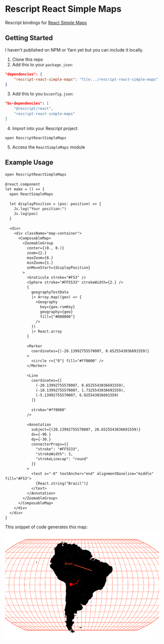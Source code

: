 # Rescript React Simple Maps
Rescript bindings for [React Simple Maps](https://github.com/zcreativelabs/react-simple-maps)

## Getting Started
I haven't published on NPM or Yarn yet but you can include it locally.

1. Clone this repo
2. Add this to your `package.json`:
```json
"dependencies": {
    "rescript-react-simple-maps": "file:../rescript-react-simple-maps"
}
```
3. Add this to you `bsconfig.json`:
```json
"bs-dependencies": [
    "@rescript/react",
    "rescript-react-simple-maps"
]
```
4. Import into your Rescript project
```rescript
open RescriptReactSimpleMaps
```

5. Access the `ReactSimpleMaps` module

## Example Usage

```rescript
open RescriptReactSimpleMaps

@react.component
let make = () => {
  open ReactSimpleMaps

  let displayPosition = (pos: position) => {
    Js.log("Your position:")
    Js.log(pos)
  }

  <div>
    <div className="map-container">
      <ComposableMap>
        <ZoomableGroup
          center={(0., 0.)}
          zoom={2.}
          maxZoom={8.}
          minZoom={1.}
          onMoveStart={displayPosition}
        >
          <Graticule stroke="#F53" />
          <Sphere stroke="#FF5533" strokeWidth={2.} />
          {
            geographyTestData
            |> Array.map((geo) => {
              <Geography
                key={geo.rsmKey}
                geography={geo}
                fill={"#000000"}
              />
            })
            |> React.array
          }

          <Marker
            coordinates={(-20.13992755570007, 0.6525543036691559)}
          >
            <circle r={"8"} fill="#ff0000" />
          </Marker>

          <Line
            coordinates={[
              (-20.13992755570007, 0.6525543036691559),
              (-10.13992755570007, 1.7325543036691559),
              (-5.13992755570007, 6.925543036691559)
            ]}

            stroke="#ff0000"
          />

          <Annotation
            subject={(20.13992755570007, 20.6525543036691559)}
            dx={-90.}
            dy={-30.}
            connectorProps={{
              "stroke": "#FF5533",
              "strokeWidth": 3,
              "strokeLinecap": "round"
            }}
          >
            <text x="-8" textAnchor="end" alignmentBaseline="middle" fill="#F53">
              {React.string("Brazil")}
            </text>
          </Annotation>
        </ZoomableGroup>
      </ComposableMap>
    </div>
  </div>
}
```

This snippet of code generates this map:
![Example Map](docs/example.png)
